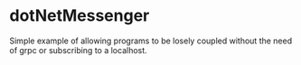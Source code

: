 # dotNetMessenger
Simple example of allowing programs to be losely coupled without the need of grpc or subscribing to a localhost.
